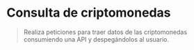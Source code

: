 # Consulta de criptomonedas

> Realiza peticiones para traer datos de las criptomonedas consumiendo una API y despegándolos al usuario.
